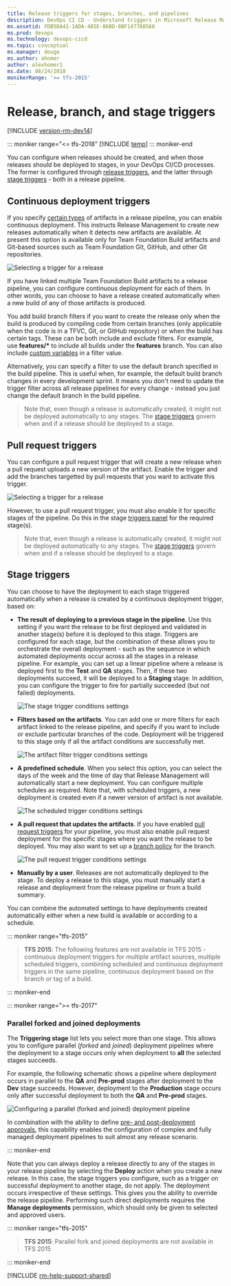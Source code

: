 ```yaml
---
title: Release triggers for stages, branches, and pipelines
description: DevOps CI CD - Understand triggers in Microsoft Release Management for Azure Pipelines and Team Foundation Server (TFS)
ms.assetid: FDB5DA41-1ADA-485E-86BD-8BF147788568
ms.prod: devops
ms.technology: devops-cicd
ms.topic: conceptual
ms.manager: douge
ms.author: ahomer
author: alexhomer1
ms.date: 08/24/2018
monikerRange: '>= tfs-2015'
---
```


# Release, branch, and stage triggers

[!INCLUDE [version-rm-dev14](../_shared/version-rm-dev14.md)]

::: moniker range="<= tfs-2018"
[!INCLUDE [temp](../_shared/concept-rename-note.md)]
::: moniker-end

You can configure when releases should be created, and when those releases should be deployed to stages,
in your DevOps CI/CD processes.
The former is configured through [release triggers](#release-triggers),
and the latter through [stage triggers](#env-triggers) - both in a release pipeline.

<h2 id="release-triggers">Continuous deployment triggers</h2>

If you specify [certain types](artifacts.md#sources) of
artifacts in a release pipeline, you can enable continuous deployment.
This instructs Release Management to create
new releases automatically when it detects new artifacts
are available. At present this option is available only for Team Foundation Build artifacts
and Git-based sources such as Team Foundation Git, GitHub, and other Git repositories.

![Selecting a trigger for a release](_img/trigger-01.png)

If you have linked multiple Team Foundation Build artifacts to a release pipeline,
you can configure continuous deployment for each of them.
In other words, you can choose to have a release created automatically when a new build
of any of those artifacts is produced.

You add build branch filters if you want to create the release only
when the build is produced by compiling code from certain branches
(only applicable when the code is in a TFVC, Git, or GitHub repository)
or when the build has certain tags. These can be both include and exclude filters.
For example, use **features/\*** to include all builds under the **features** branch.
You can also include [custom variables](variables.md) in a filter value.

Alternatively, you can specify a filter to use the default branch specified
in the build pipeline. This is useful when, for example, the default build branch
changes in every development sprint. It means you don't need to update the trigger
filter across all release pipelines for every change - instead you just change the
default branch in the build pipeline.

>Note that, even though a release is automatically created, it
might not be deployed automatically to any stages. The
[stage triggers](#env-triggers) govern when and if a release should be deployed to a stage.


<h2 id="prsettrigger">Pull request triggers</h2>

You can configure a pull request trigger that will create a new release when a pull request 
uploads a new version of the artifact. Enable the trigger and add the branches targetted by pull requests
that you want to activate this trigger. 

![Selecting a trigger for a release](_img/trigger-01a.png)

However, to use a pull request trigger, you must also enable it for specific stages of the pipeline.
Do this in the stage [triggers panel](#prtrigger) for the required stage(s). 

>Note that, even though a release is automatically created, it
might not be deployed automatically to any stages. The
[stage triggers](#env-triggers) govern when and if a release should be deployed to a stage.

<h2 id="env-triggers">Stage triggers</h2>

You can choose to have the deployment to each stage triggered automatically
when a release is created by a continuous deployment trigger, based on:

* **The result of deploying to a previous stage in the pipeline**.
  Use this setting if you want the release to be first deployed and validated in
  another stage(s) before it is deployed to this stage.
  Triggers are configured for each stage,
  but the combination of these allows you to orchestrate
  the overall deployment - such as the sequence in which automated
  deployments occur across all the stages in a release
  pipeline. For example, you can set up a linear pipeline where
  a release is deployed first to the **Test** and **QA** stages.
  Then, if these two deployments succeed, it will be deployed to a **Staging**
  stage. In addition, you can configure the trigger to fire
  for partially succeeded (but not failed) deployments.

  ![The stage trigger conditions settings](_img/trigger-02a.png)

* **Filters based on the artifacts**. You can add one or more filters for each artifact linked to the release pipeline,
  and specify if you want to include or exclude particular branches of the code.
  Deployment will be triggered to this stage only if all the artifact conditions are successfully met.

  ![The artifact filter trigger conditions settings](_img/trigger-02b.png)

* **A predefined schedule**. When you select this option,
  you can select the days of the week and the time of day that
  Release Management will automatically start a new deployment. You can configure multiple schedules as required.
  Note that, with scheduled triggers, a new deployment is created even if a newer version of artifact is not available.

  ![The scheduled trigger conditions settings](_img/trigger-02.png)

<a name="prtrigger"></a>

* **A pull request that updates the artifacts**. If you have enabled
  [pull request triggers](#prsettrigger) for your pipeline, you must also enable
  pull request deployment for the specific stages where you want the release to be deployed. 
  You may also want to set up a [branch policy](../../repos/git/pr-status-policy.md) for the branch. 

  ![The pull request trigger conditions settings](_img/trigger-02c.png)

* **Manually by a user**. Releases are
  not automatically deployed to the stage. To
  deploy a release to this stage, you must manually
  start a release and deployment from the release pipeline
  or from a build summary.

You can combine the automated settings to have deployments created
automatically either when a new build is available or according to
a schedule.

::: moniker range="tfs-2015"

> **TFS 2015**: The following features are not available in TFS 2015 -
continuous deployment triggers for multiple artifact sources,
multiple scheduled triggers, combining scheduled and continuous deployment triggers in the same pipeline,
continuous deployment based on the branch or tag of a build.

::: moniker-end

::: moniker range=">= tfs-2017"

### Parallel forked and joined deployments

The **Triggering stage** list lets you select
more than one stage. This allows you to
configure parallel (_forked_ and _joined_) deployment
pipelines where the deployment to a stage occurs
only when deployment to **all** the selected
stages succeeds.

For example, the following schematic shows a pipeline
where deployment occurs in parallel to the **QA** and
**Pre-prod** stages after deployment to the **Dev**
stage succeeds. However, deployment to the
**Production** stage occurs only after successful
deployment to both the **QA** and **Pre-prod** stages.

![Configuring a parallel (forked and joined) deployment pipeline](_img/trigger-03.png)

In combination with the ability to define
[pre- and post-deployment approvals](approvals/approvals.md),
this capability enables the configuration of complex
and fully managed deployment pipelines to suit
almost any release scenario.  

::: moniker-end

Note that you can always deploy a release directly to any of the
stages in your release pipeline by selecting the
**Deploy** action when you create a new release. In this case, the
stage triggers you configure, such as a trigger
on successful deployment to another stage, do not
apply. The deployment occurs irrespective of these settings.
This gives you the ability to override the release
pipeline. Performing such direct deployments requires
the **Manage deployments** permission, which should
only be given to selected and approved users.

::: moniker range="tfs-2015"

> **TFS 2015**: Parallel fork and joined deployments are not available in TFS 2015

::: moniker-end

[!INCLUDE [rm-help-support-shared](../_shared/rm-help-support-shared.md)]
